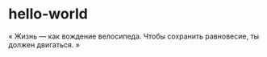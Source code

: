# hello-world
« Жизнь — как вождение велосипеда. Чтобы сохранить равновесие, ты должен двигаться. »
